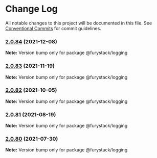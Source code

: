 # Change Log

All notable changes to this project will be documented in this file.
See [Conventional Commits](https://conventionalcommits.org) for commit guidelines.

### [2.0.84](https://github.com/furystack/furystack/compare/@furystack/logging@2.0.83...@furystack/logging@2.0.84) (2021-12-08)

**Note:** Version bump only for package @furystack/logging






### [2.0.83](https://github.com/furystack/furystack/compare/@furystack/logging@2.0.82...@furystack/logging@2.0.83) (2021-11-19)

**Note:** Version bump only for package @furystack/logging






### [2.0.82](https://github.com/furystack/furystack/compare/@furystack/logging@2.0.81...@furystack/logging@2.0.82) (2021-10-05)

**Note:** Version bump only for package @furystack/logging






### [2.0.81](https://github.com/furystack/furystack/compare/@furystack/logging@2.0.51...@furystack/logging@2.0.81) (2021-08-19)

**Note:** Version bump only for package @furystack/logging






### [2.0.80](https://github.com/furystack/furystack/compare/@furystack/logging@2.0.51...@furystack/logging@2.0.80) (2021-07-30)

**Note:** Version bump only for package @furystack/logging
